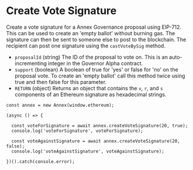 # Create Vote Signature

Create a vote signature for a Annex Governance proposal using EIP-712. This can be used to create an 'empty ballot' without burning gas. The signature can then be sent to someone else to post to the blockchain. The recipient can post one signature using the `castVoteBySig` method.

* `proposalId` \(string\) The ID of the proposal to vote on. This is an auto-incrementing integer in the Governor Alpha contract.
* `support` \(boolean\) A boolean of true for 'yes' or false for 'no' on the proposal vote. To create an 'empty ballot' call this method twice using true and then false for this parameter.
* `RETURN` \(object\) Returns an object that contains the `v`, `r`, and `s` components of an Ethereum signature as hexadecimal strings.

```text
const annex = new Annex(window.ethereum);

(async () => {

  const voteForSignature = await annex.createVoteSignature(20, true);
  console.log('voteForSignature', voteForSignature);

  const voteAgainstSignature = await annex.createVoteSignature(20, false);
  console.log('voteAgainstSignature', voteAgainstSignature);

})().catch(console.error);
```

